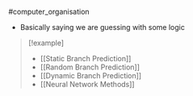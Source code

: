 #computer_organisation 
- Basically saying we are guessing with some logic

> [!example]
> - [[Static Branch Prediction]]
> - [[Random Branch Prediction]]
> - [[Dynamic Branch Prediction]]
> - [[Neural Network Methods]]

